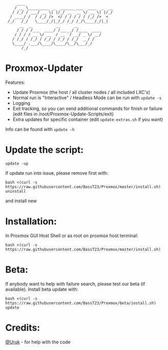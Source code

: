 ```
     ____
    / __ \_________  _  ______ ___  ____  _  __
   / /_/ / ___/ __ \| |/_/ __ `__ \/ __ \| |/_/
  / ____/ /  / /_/ />  </ / / / / / /_/ />  <
 /_/   /_/   \____/_/|_/_/ /_/ /_/\____/_/|_|
      __  __          __      __
     / / / /___  ____/ /___ _/ /____  ____
    / / / / __ \/ __  / __ `/ __/ _ \/ __/
   / /_/ / /_/ / /_/ / /_/ / /_/  __/ /
   \____/ .___/\____/\____/\__/\___/_/
       /_/
```


Proxmox-Updater
===============

Features:
- Update Proxmox (the host / all cluster nodes / all included LXC's)
- Normal run is "Interactive" / Headless Mode can be run with `update -s`
- Logging
- Exit tracking, so you can send additional commands for finish or failure (edit files in /root/Proxmox-Update-Scripts/exit)
- Extra updates for specific container (edit `update-extras.sh` if you want)

Info can be found with `update -h`

**Update the script:**
======================
`update -up`

If update run into issue, please remove first with:
```
bash <(curl -s https://raw.githubusercontent.com/BassT23/Proxmox/master/install.sh) uninstall
```
and install new

**Installation:**
=================
In Proxmox GUI Host Shell or as root on proxmox host terminal:
```
bash <(curl -s https://raw.githubusercontent.com/BassT23/Proxmox/master/install.sh)
```

**Beta:**
=========
If anybody want to help with failure search, please test our beta (if available).
Install beta update with:
```
bash <(curl -s https://raw.githubusercontent.com/BassT23/Proxmox/beta/install.sh) update
```

**Credits:**
========
[@Uruk](https://github.com/Uruknara) - for help with the code
